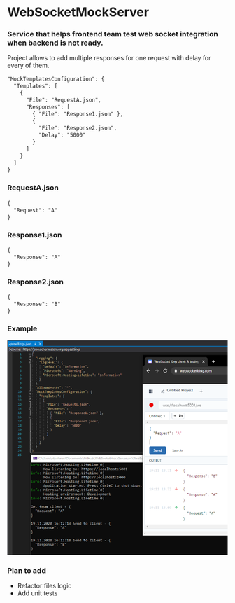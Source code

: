 # WebSocketMockServer

### Service that helps frontend team test web socket integration when backend is not ready.

Project allows to add multiple responses for one request with delay for every of them.

```
"MockTemplatesConfiguration": {
  "Templates": [
    {
      "File": "RequestA.json",
      "Responses": [
        { "File": "Response1.json" },
        {
          "File": "Response2.json",
          "Delay": "5000"
        }
      ]
    }
  ]
}
```

### RequestA.json

```
{
  "Request": "A"
}
```

### Response1.json

```
{
  "Response": "A"
}
```

### Response2.json

```
{
  "Response": "B"
}
```

### Example

![example image](ExampleImage.PNG)

### Plan to add
* Refactor files logic
* Add unit tests
